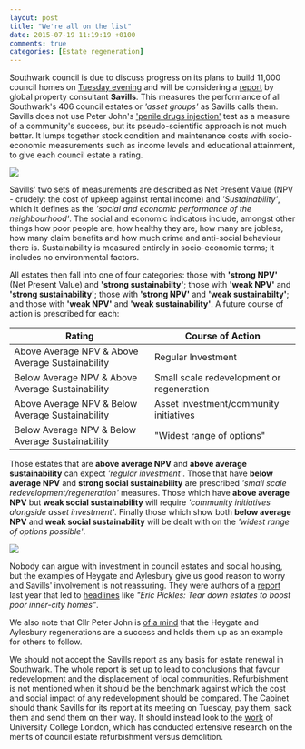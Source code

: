 ```yaml
---
layout: post
title: "We're all on the list"
date: 2015-07-19 11:19:19 +0100
comments: true
categories: [Estate regeneration] 
---
```

Southwark council is due to discuss progress on its plans to build 11,000 council homes on [Tuesday evening](http://moderngov.southwark.gov.uk/ieListDocuments.aspx?CId=302&MId=5138&Ver=4) and will be considering a [report](http://moderngov.southwark.gov.uk/documents/s55626/Appendix%204%20Savills%20Evaluation.pdf) by global property consultant __Savills__. This measures the performance of all Southwark's 406 council estates or _'asset groups'_ as Savills calls them. Savills does not use Peter John's ['penile drugs injection'](http://crappistmartin.github.io/images/page_17.jpg) test as a measure of a community's success, but its pseudo-scientific approach is not much better. It lumps together stock condition and maintenance costs with socio-economic measurements such as income levels and educational attainment, to give each council estate a rating.

![](http://crappistmartin.github.io/images/harrietharman_peniselevator.jpg)
 
Savills' two sets of measurements are described as Net Present Value (NPV - crudely: the cost of upkeep against rental income) and _'Sustainability'_, which it defines as the _'social and economic performance of the neighbourhood'_. The social and economic indicators include, amongst other things how poor people are, how healthy they are, how many are jobless, how many claim benefits and how much crime and anti-social behaviour there is. Sustainability is measured entirely in socio-economic terms; it includes no environmental factors. 

All estates then fall into one of four categories: those with __'strong NPV'__ (Net Present Value) and __'strong sustainabilty'__; those with __'weak NPV'__ and __'strong sustainability'__; those with __'strong NPV'__ and __'weak sustainabilty'__; and those with __'weak NPV'__ and __'weak sustainability'__. A future course of action is prescribed for each:


| Rating | Course of Action  |
|---|---|
| Above Average NPV & Above Average Sustainability |    Regular Investment |
| Below Average NPV & Above Average Sustainability |    Small scale redevelopment or regeneration | 
| Above Average NPV & Below Average Sustainability |    Asset investment/community initiatives |
| Below Average NPV & Below Average Sustainability |    "Widest range of options" |


Those estates that are __above average NPV__ and __above average sustainability__ can expect _'regular investment'_. Those that have __below average NPV__ and __strong social sustainability__ are prescribed _'small scale redevelopment/regeneration'_ measures. Those which have __above average NPV__ but __weak social sustainability__ will require _'community initiatives alongside asset investment'_. Finally those which show both __below average NPV__ and __weak social sustainability__ will be dealt with on the _'widest range of options possible'_.  

![](http://crappistmartin.github.io/images/southwark_estates.png) 

Nobody can argue with investment in council estates and social housing, but the examples of Heygate and Aylesbury give us good reason to worry and Savills' involvement is not reassuring. They were authors of a [report](http://www.savills.co.uk/_news/article/72418/175241-0/04/2014/savills-research--london-regeneration-research-proposal) last year that led to [headlines](http://www.standard.co.uk/news/politics/eric-pickles-tear-down-estates-to-boost-poor-innercity-homes-9277330.html) like _"Eric Pickles: Tear down estates to boost poor inner-city homes"_. 

We also note that Cllr Peter John is [of a mind](/2015-03-28-manifesto-for-destruction-of-council-estates/) that the Heygate and Aylesbury regenerations are a success and holds them up as an example for others to follow.

We should not accept the Savills report as any basis for estate renewal in Southwark. The whole report is set up to lead to conclusions that favour redevelopment and the displacement of local communities.  Refurbishment is not mentioned when it should be the benchmark against which the cost and social impact of any redevelopment should be compared. The Cabinet should thank Savills for its report at its meeting on Tuesday, pay them, sack them and send them on their way. It should instead look to the [work](http://www.engineering.ucl.ac.uk/engineering-exchange/demolition-refurbishment-social-housing/) of University College London, which has conducted extensive research on the merits of council estate refurbishment versus demolition.  
